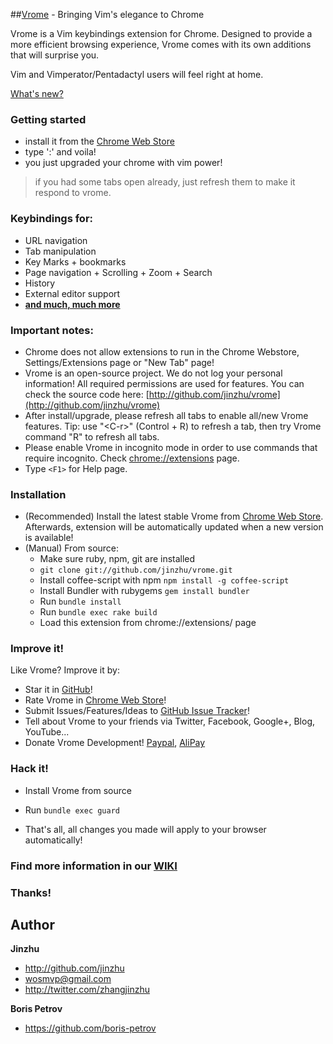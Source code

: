 ##[Vrome](http://github.com/jinzhu/vrome) - Bringing Vim's elegance to Chrome

Vrome is a Vim keybindings extension for Chrome. Designed to provide a more efficient browsing experience, Vrome comes with its own additions that will surprise you.

Vim and Vimperator/Pentadactyl users will feel right at home.

[What's new?](https://github.com/jinzhu/vrome/blob/master/ChangeLog.mkd)

### Getting started

* install it from the [Chrome Web Store](https://chrome.google.com/webstore/detail/godjoomfiimiddapohpmfklhgmbfffjj/details)
* type ':' and voila! 
* you just upgraded your chrome with vim power!

> if you had some tabs open already, just refresh them to make it respond to vrome.

### Keybindings for:

* URL navigation
* Tab manipulation
* Key Marks + bookmarks
* Page navigation + Scrolling + Zoom + Search
* History
* External editor support
* [**and much, much more**](https://github.com/jinzhu/vrome/blob/master/Features.mkd)

### Important notes:

* Chrome does not allow extensions to run in the Chrome Webstore, Settings/Extensions page or "New Tab" page!
* Vrome is an open-source project. We do not log your personal information! All required permissions are used for features. You can check the source code here: [http://github.com/jinzhu/vrome](http://github.com/jinzhu/vrome)
* After install/upgrade, please refresh all tabs to enable all/new Vrome features. Tip: use "\<C-r\>" (Control + R) to refresh a tab, then try Vrome command "R" to refresh all tabs.
* Please enable Vrome in incognito mode in order to use commands that require incognito. Check [chrome://extensions](chrome://extensions) page.
* Type `<F1>` for Help page.

### Installation

* (Recommended) Install the latest stable Vrome from [Chrome Web Store](https://chrome.google.com/webstore/detail/godjoomfiimiddapohpmfklhgmbfffjj/details).
  Afterwards, extension will be automatically updated when a new version is available!
* (Manual) From source:
  + Make sure ruby, npm, git are installed
  + `git clone git://github.com/jinzhu/vrome.git`
  + Install coffee-script with npm `npm install -g coffee-script`
  + Install Bundler with rubygems `gem install bundler`
  + Run `bundle install`
  + Run `bundle exec rake build`
  + Load this extension from chrome://extensions/ page

### Improve it!
Like Vrome? Improve it by:

* Star it in [GitHub](https://github.com/jinzhu/vrome)!
* Rate Vrome in [Chrome Web Store](https://chrome.google.com/webstore/detail/godjoomfiimiddapohpmfklhgmbfffjj/details)!
* Submit Issues/Features/Ideas to [GitHub Issue Tracker](https://github.com/jinzhu/vrome/issues)!
* Tell about Vrome to your friends via Twitter, Facebook, Google+, Blog, YouTube...
* Donate Vrome Development! [Paypal](https://www.paypal.com/cgi-bin/webscr?cmd=_donations&business=wosmvp%40gmail%2ecom&lc=US&item_name=Donate%20Vrome%20Development&no_note=0&currency_code=USD&bn=PP%2dDonationsBF%3abtn_donateCC_LG%2egif%3aNonHostedGuest), [AliPay](https://me.alipay.com/wosmvp)

### Hack it!

* Install Vrome from source
+ Run `bundle exec guard`
* That's all, all changes you made will apply to your browser automatically!


### Find more information in our [WIKI](https://github.com/jinzhu/vrome/wiki)


### Thanks!

## Author ##
**Jinzhu**
 * <http://github.com/jinzhu>
 * <wosmvp@gmail.com>
 * <http://twitter.com/zhangjinzhu>

**Boris Petrov**
 * <https://github.com/boris-petrov>
